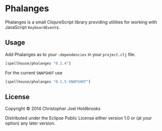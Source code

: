 # Phalanges

Phalanges is a small ClojureScript library providing utilities for
working with JavaScript `KeyboardEvent`s.

## Usage

Add Phalanges as to your `:dependencies` in your `project.clj` file.

```clj
[spellhouse/phalanges "0.1.4"]
```

For the current `SNAPSHOT` use 

```clj
[spellhouse/phalanges "0.1.5-SNAPSHOT"]
```

## License

Copyright © 2014 Christopher Joel Holdbrooks

Distributed under the Eclipse Public License either version 1.0 or (at
your option) any later version.
